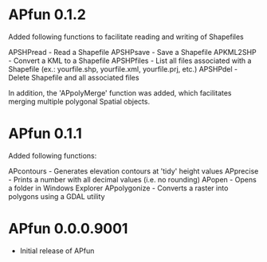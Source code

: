 # APfun 0.1.2

Added following functions to facilitate reading and writing of Shapefiles

APSHPread - Read a Shapefile
APSHPsave - Save a Shapefile
APKML2SHP - Convert a KML to a Shapefile
APSHPfiles - List all files associated with a Shapefile (ex.: yourfile.shp, yourfile.xml, yourfile.prj, etc.)
APSHPdel - Delete Shapefile and all associated files

In addition, the 'APpolyMerge' function was added, which facilitates merging multiple polygonal Spatial objects.

# APfun 0.1.1

Added following functions:

APcontours - Generates elevation contours at 'tidy' height values
APprecise - Prints a number with all decimal values (i.e. no rounding)
APopen - Opens a folder in Windows Explorer
APpolygonize - Converts a raster into polygons using a GDAL utility

# APfun 0.0.0.9001

* Initial release of APfun



